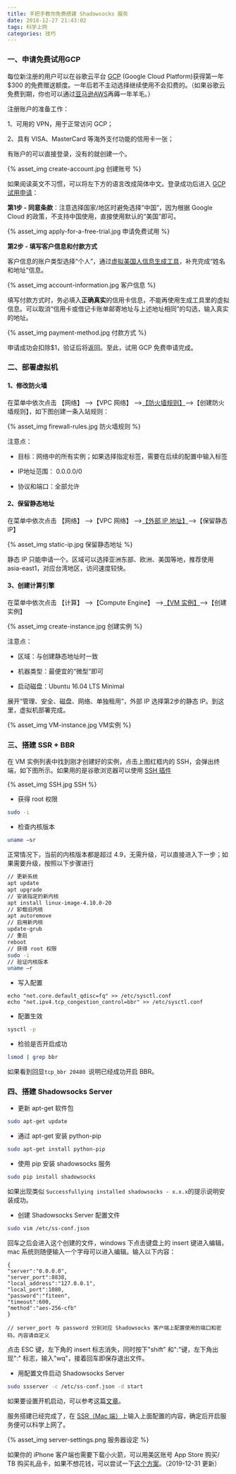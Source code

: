 ```yaml
---
title: 手把手教你免费搭建 Shadowsocks 服务
date: 2018-12-27 21:43:02
tags: 科学上网
categories: 技巧
---
```


### 一、申请免费试用GCP

每位新注册的用户可以在谷歌云平台 [GCP](https://cloud.google.com/free/) (Google Cloud Platform)获得第一年$300 的免费赠送额度。一年后若不主动选择继续使用不会扣费的。（如果谷歌云免费到期，你也可以通过[亚马逊AWS](https://aws.amazon.com/cn/)再薅一年羊毛。）

<!--more-->

注册账户的准备工作：

1、可用的 VPN，用于正常访问 GCP；

2、具有 VISA、MasterCard 等海外支付功能的信用卡一张；

有账户的可以直接登录，没有的就创建一个。

 {% asset_img create-account.jpg 创建账号 %}

如果阅读英文不习惯，可以将左下方的语言改成简体中文。登录成功后进入 [GCP 试用申请](https://console.cloud.google.com/freetrial)：

**第1步 - 同意条款**：注意选择国家/地区时避免选择“中国”，因为根据 Google Cloud 的政策，不支持中国使用，直接使用默认的“美国”即可。

 {% asset_img apply-for-a-free-trial.jpg 申请免费试用 %}

**第2步 - 填写客户信息和付款方式**

客户信息的账户类型选择“个人”，通过[虚拟美国人信息生成工具](http://www.haoweichi.com/Index/random)，补充完成“姓名和地址”信息。

 {% asset_img account-information.jpg 客户信息 %}

填写付款方式时，务必填入**正确真实**的信用卡信息，不能再使用生成工具里的虚拟信息。可以取消“信用卡或借记卡账单邮寄地址与上述地址相同”的勾选，输入真实的地址。

 {% asset_img payment-method.jpg 付款方式 %}

申请成功会扣除$1，验证后将返回。至此，试用 GCP 免费申请完成。



### 二、部署虚拟机

#### 1、修改防火墙

在菜单中依次点击 【网络】 –>【VPC 网络】 –>[【防火墙规则】](https://console.cloud.google.com/networking/firewalls/list)–>【创建防火墙规则】，如下图创建一条入站规则：

 {% asset_img firewall-rules.jpg 防火墙规则 %}

注意点：

- 目标：网络中的所有实例；如果选择指定标签，需要在后续的配置中输入标签

- IP地址范围： 0.0.0.0/0

- 协议和端口：全部允许

#### 2、保留静态地址

在菜单中依次点击 【网络】 –>【VPC 网络】 –>[【外部 IP 地址】](https://console.cloud.google.com/networking/addresses/list)–>【保留静态 IP】

 {% asset_img static-ip.jpg 保留静态地址 %}

静态 IP 只能申请一个。区域可以选择亚洲东部、欧洲、美国等地，推荐使用 asia-east1，对应台湾地区，访问速度较快。

#### 3、创建计算引擎

在菜单中依次点击 【计算】 –>【Compute Engine】 –>[【VM 实例】](https://console.cloud.google.com/networking/addresses/list)–>【创建实例】

 {% asset_img create-instance.jpg 创建实例 %}

注意点：

- 区域：与创建静态地址时一致

- 机器类型：最便宜的“微型”即可

- 启动磁盘：Ubuntu 16.04 LTS Minimal

展开“管理、安全、磁盘、网络、单独租用”，外部 IP 选择第2步的静态 IP。到这里，虚拟机部署完成。

 {% asset_img VM-instance.jpg VM实例 %}



### 三、搭建 SSR + BBR

在 VM 实例列表中找到刚才创建好的实例，点击上图红框内的 SSH，会弹出终端，如下图所示。如果用的是谷歌浏览器可以使用 [SSH 插件](https://chrome.google.com/webstore/detail/ssh-for-google-cloud-plat/ojilllmhjhibplnppnamldakhpmdnibd)

 {% asset_img SSH.jpg SSH %}

- 获得 root 权限

```bash
sudo -i
```

- 检查内核版本

```bash
uname –sr
```

正常情况下，当前的内核版本都是超过 4.9，无需升级，可以直接进入下一步；如果需要升级，按照以下步骤进行

```bash
// 更新系统
apt update
apt upgrade
// 安装指定的新内核
apt install linux-image-4.10.0-20
// 卸载旧内核
apt autoremove
// 启用新内核
update-grub
// 重启
reboot
// 获得 root 权限
sudo -i
// 验证内核版本
uname –r
```

- 写入配置

```
echo "net.core.default_qdisc=fq" >> /etc/sysctl.conf
echo "net.ipv4.tcp_congestion_control=bbr" >> /etc/sysctl.conf
```

- 配置生效

```bash
sysctl -p
```

- 检验是否开启成功

```bash
lsmod | grep bbr
```

如果看到回显`tcp_bbr 20480 `说明已经成功开启 BBR。

### 四、搭建 Shadowsocks Server

- 更新 apt-get 软件包

```bash
sudo apt-get update
```

- 通过 apt-get 安装 python-pip

```bash
sudo apt-get install python-pip
```

- 使用 pip 安装 shadowsocks 服务

```bash
sudo pip install shadowsocks
```

如果出现类似 `Successfullying installed shadowsocks - x.x.x`的提示说明安装成功。

- 创建  Shadowsocks Server 配置文件

```bash
sudo vim /etc/ss-conf.json
```

回车之后会进入这个创建的文件，windows 下点击键盘上的 insert 键进入编辑，mac 系统则随便输入一个字母可以进入编辑。输入以下内容：

```
{
"server":"0.0.0.0",
"server_port":8838,
"local_address":"127.0.0.1",
"local_port":1080,
"password":"fiteen",
"timeout":600,
"method":"aes-256-cfb"
}

// server_port 与 password 分别对应 Shadowsocks 客户端上配置使用的端口和密码，内容请自定义
```

点击 ESC 键，左下角的 insert 标志消失，同时按下"shift" 和":"键，左下角出现":" 标志，输入"wq"，接着回车即保存退出文件。

- 用配置文件启动 Shadowsocks Server

```bash
sudo ssserver -c /etc/ss-conf.json -d start
```

如果要设置开机启动，可以参考这篇[文章](https://my.oschina.net/oncereply/blog/467349)。

服务搭建已经完成了，在 [SSR（Mac 端）](https://github.com/shadowsocks/ShadowsocksX-NG/releases)上输入上面配置的内容，确定后开启服务便可以科学上网了。

 {% asset_img server-settings.png 服务器设定 %}

如果你的 iPhone 客户端也需要下载小火箭，可以用美区账号 App Store 购买/ TB 购买礼品卡，如果不想花钱，可以尝试一下[这个方案](https://github.com/v2ss/shadowrocket)。（2019-12-31 更新）

